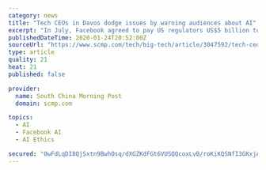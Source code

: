 ```yaml
---
category: news
title: "Tech CEOs in Davos dodge issues by warning audiences about AI"
excerpt: "In July, Facebook agreed to pay US regulators US$5 billion to resolve the Cambridge Analytica ... Sign up now for our 50% early bird offer from SCMP Research: China AI Report. The all new SCMP China AI Report gives you exclusive first-hand insights and analysis into the latest industry developments, and actionable and objective intelligence ..."
publishedDateTime: 2020-01-24T20:52:00Z
sourceUrl: "https://www.scmp.com/tech/big-tech/article/3047592/tech-ceos-davos-dodge-issues-warning-audiences-about-ai"
type: article
quality: 21
heat: 21
published: false

provider:
  name: South China Morning Post
  domain: scmp.com

topics:
  - AI
  - Facebook AI
  - AI Ethics

secured: "0wFdLqDI8QjSxtn9BwhOsq/dXGZKdFGt6VUSQQcoxLvB/roKiKQSNfI3GKxjAum0XhH6YbltDaCQrQsjlkaW3Jss/7Cr/4W/pRzdL1c69h6+XNa2w8nfZX2kR/oY5hLNKG/csXpz1zSfZzL13TZNTbXXZaWxN8QsyVM0hoSSoK0fW1qJraigarJff13iAtSHWAuEhocgusSqigFbBkhX26N8a2zr4KfCNiScnd6RH2mPp4ToYXRwQgEpoc9uh4t6QFTGf+X8zn5GnuCzAl9J0IKpctnX5DGOGQURbT7W+GBo93z+tg9Cp04uwNsqwFY0267Wfl0aUSdp6VV0h2uuYO72c+svfHU2YnoFZ6TzEeJJTIE5fxeECFmkyQRcGMOPnq20648IAZcLYGjk7zqlFhkT+OER7PkEnbn0A40N4A/4QRrxfVmf2xZVzRC/c+FZT1+dEJSPSpxOSzlOSXqIhC5alRO1qHaC6o4I3U/Kz18=;WbSMbEJfXZbdHKUIwJ3uMw=="
---
```


